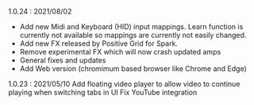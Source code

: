 1.0.24 : 2021/08/02
- Add new Midi and Keyboard (HID) input mappings. Learn function is currently not available so mappings are currently not easily changed.
- Add new FX released by Positive Grid for Spark.
- Remove experimental FX which will now crash updated amps
- General fixes and updates
- Add Web version (chromimum based browser like Chrome and Edge)

1.0.23 : 2021/05/10
Add floating video player to allow video to continue playing when switching tabs in UI
Fix YouTube integration